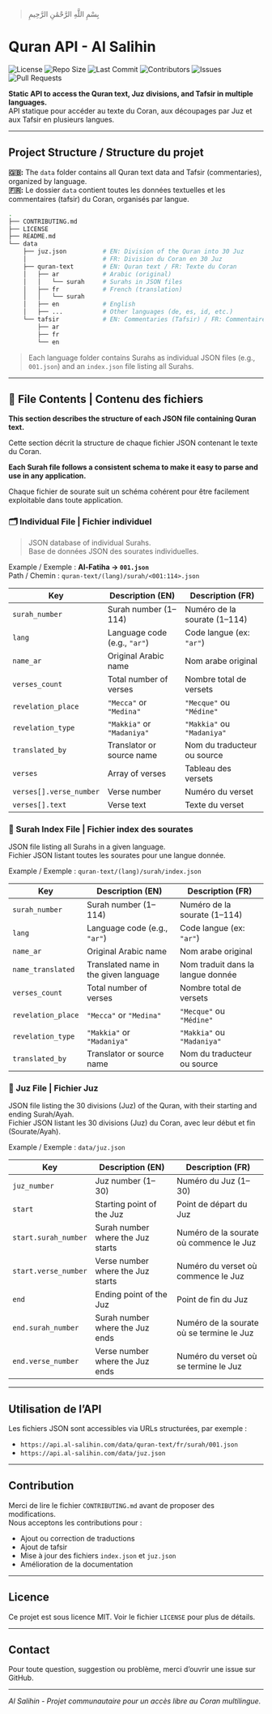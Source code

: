 > بِسْمِ اللَّهِ الرَّحْمَٰنِ الرَّحِيمِ

# Quran API - Al Salihin

![License](https://img.shields.io/github/license/Weblocalis/quran-api-al-salihin?style=flat-square)
![Repo Size](https://img.shields.io/github/repo-size/Weblocalis/quran-api-al-salihin?color=blue&style=flat-square)
![Last Commit](https://img.shields.io/github/last-commit/Weblocalis/quran-api-al-salihin?style=flat-square)
![Contributors](https://img.shields.io/github/contributors/Weblocalis/quran-api-al-salihin?style=flat-square)
![Issues](https://img.shields.io/github/issues/Weblocalis/quran-api-al-salihin?style=flat-square)
![Pull Requests](https://img.shields.io/github/issues-pr/Weblocalis/quran-api-al-salihin?style=flat-square)

**Static API to access the Quran text, Juz divisions, and Tafsir in multiple languages.**  
API statique pour accéder au texte du Coran, aux découpages par Juz et aux Tafsir en plusieurs langues.

---

## Project Structure / Structure du projet

**🇬🇧:** The `data` folder contains all Quran text data and Tafsir (commentaries), organized by language.  
**🇫🇷:** Le dossier `data` contient toutes les données textuelles et les commentaires (tafsir) du Coran, organisés par langue.

```sh
.
├── CONTRIBUTING.md
├── LICENSE
├── README.md
└── data
    ├── juz.json          # EN: Division of the Quran into 30 Juz
    │                     # FR: Division du Coran en 30 Juz
    ├── quran-text        # EN: Quran text / FR: Texte du Coran
    │   ├── ar            # Arabic (original)
    │   │   └── surah     # Surahs in JSON files
    │   ├── fr            # French (translation)
    │   │   └── surah
    │   ├── en            # English
    │   ├── ...           # Other languages (de, es, id, etc.)
    └── tafsir            # EN: Commentaries (Tafsir) / FR: Commentaires (Tafsir)
        ├── ar
        ├── fr
        └── en
```
> Each language folder contains Surahs as individual JSON files (e.g., `001.json`) and an `index.json` file listing all Surahs.
---

## 📄 File Contents | Contenu des fichiers
**This section describes the structure of each JSON file containing Quran text.**

Cette section décrit la structure de chaque fichier JSON contenant le texte du Coran.

**Each Surah file follows a consistent schema to make it easy to parse and use in any application.**

Chaque fichier de sourate suit un schéma cohérent pour être facilement exploitable dans toute application.

### 🗂 Individual File | Fichier individuel

> JSON database of individual Surahs.  
Base de données JSON des sourates individuelles.  

Example / Exemple : **Al-Fatiha → `001.json`**  
Path / Chemin : `quran-text/(lang)/surah/<001:114>.json`

| Key | Description (EN) | Description (FR) |
|-----|------------------|------------------|
| `surah_number` | Surah number (1–114) | Numéro de la sourate (1–114) |
| `lang` | Language code (e.g., `"ar"`) | Code langue (ex: `"ar"`) |
| `name_ar` | Original Arabic name | Nom arabe original |
| `verses_count` | Total number of verses | Nombre total de versets |
| `revelation_place` | `"Mecca"` or `"Medina"` | `"Mecque"` ou `"Médine"` |
| `revelation_type` | `"Makkia"` or `"Madaniya"` | `"Makkia"` ou `"Madaniya"` |
| `translated_by` | Translator or source name | Nom du traducteur ou source |
| `verses` | Array of verses | Tableau des versets |
| `verses[].verse_number` | Verse number | Numéro du verset |
| `verses[].text` | Verse text | Texte du verset |

### 📄 Surah Index File | Fichier index des sourates

JSON file listing all Surahs in a given language.  
Fichier JSON listant toutes les sourates pour une langue donnée.  

Example / Exemple : `quran-text/(lang)/surah/index.json`

| Key | Description (EN) | Description (FR) |
|-----|------------------|------------------|
| `surah_number` | Surah number (1–114) | Numéro de la sourate (1–114) |
| `lang` | Language code (e.g., `"ar"`) | Code langue (ex: `"ar"`) |
| `name_ar` | Original Arabic name | Nom arabe original |
| `name_translated` | Translated name in the given language | Nom traduit dans la langue donnée |
| `verses_count` | Total number of verses | Nombre total de versets |
| `revelation_place` | `"Mecca"` or `"Medina"` | `"Mecque"` ou `"Médine"` |
| `revelation_type` | `"Makkia"` or `"Madaniya"` | `"Makkia"` ou `"Madaniya"` |
| `translated_by` | Translator or source name | Nom du traducteur ou source |

### 📄 Juz File | Fichier Juz

JSON file listing the 30 divisions (Juz) of the Quran, with their starting and ending Surah/Ayah.  
Fichier JSON listant les 30 divisions (Juz) du Coran, avec leur début et fin (Sourate/Ayah).  

Example / Exemple : `data/juz.json`

| Key | Description (EN) | Description (FR) |
|-----|------------------|------------------|
| `juz_number` | Juz number (1–30) | Numéro du Juz (1–30) |
| `start` | Starting point of the Juz | Point de départ du Juz |
| `start.surah_number` | Surah number where the Juz starts | Numéro de la sourate où commence le Juz |
| `start.verse_number` | Verse number where the Juz starts | Numéro du verset où commence le Juz |
| `end` | Ending point of the Juz | Point de fin du Juz |
| `end.surah_number` | Surah number where the Juz ends | Numéro de la sourate où se termine le Juz |
| `end.verse_number` | Verse number where the Juz ends | Numéro du verset où se termine le Juz |

---

## Utilisation de l’API

Les fichiers JSON sont accessibles via URLs structurées, par exemple :

- `https://api.al-salihin.com/data/quran-text/fr/surah/001.json` 
- `https://api.al-salihin.com/data/juz.json`

---

## Contribution

Merci de lire le fichier `CONTRIBUTING.md` avant de proposer des modifications.  
Nous acceptons les contributions pour :

- Ajout ou correction de traductions  
- Ajout de tafsir  
- Mise à jour des fichiers `index.json` et `juz.json`  
- Amélioration de la documentation  

---

## Licence

Ce projet est sous licence MIT. Voir le fichier `LICENSE` pour plus de détails.

---

## Contact

Pour toute question, suggestion ou problème, merci d’ouvrir une issue sur GitHub.

---

*Al Salihin - Projet communautaire pour un accès libre au Coran multilingue.*
